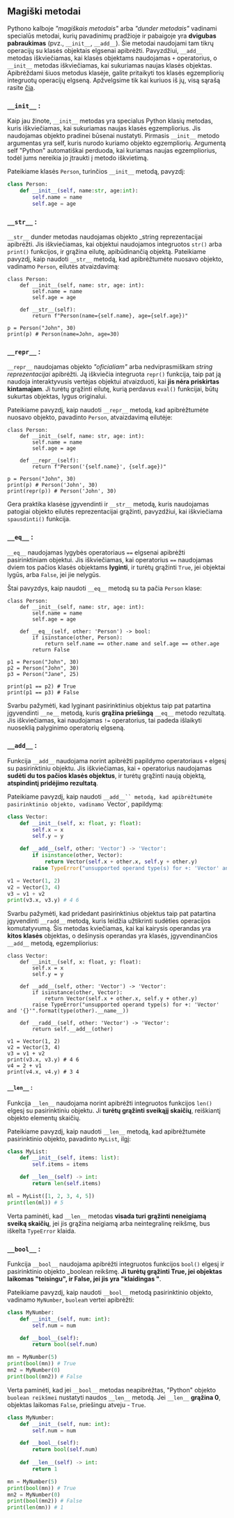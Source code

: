 ## Magiški metodai

Pythono kalboje _"magiškais metodais"_ arba _"dunder metodais"_ vadinami specialūs metodai, kurių pavadinimų pradžioje ir pabaigoje yra **dvigubas pabraukimas** (pvz., `__init__`, `__add__`). Šie metodai naudojami tam tikrų operacijų su klasės objektais elgsenai apibrėžti. Pavyzdžiui, `__add__` metodas iškviečiamas, kai klasės objektams naudojamas `+` operatorius, o `__init__` metodas iškviečiamas, kai sukuriamas naujas klasės objektas. Apibrėždami šiuos metodus klasėje, galite pritaikyti tos klasės egzempliorių integruotų operacijų elgseną. Apžvelgsime tik kai kuriuos iš jų, visą sąrašą rasite [čia](https://docs.python.org/3/reference/datamodel.html).

### `__init__` :
Kaip jau žinote, `__init__` metodas yra specialus Python klasių metodas, kuris iškviečiamas, kai sukuriamas naujas klasės egzempliorius. Jis naudojamas objekto pradinei būsenai nustatyti. Pirmasis `__init__` metodo argumentas yra self, kuris nurodo kuriamo objekto egzempliorių. Argumentą self "Python" automatiškai perduoda, kai kuriamas naujas egzempliorius, todėl jums nereikia jo įtraukti į metodo iškvietimą.

Pateikiame klasės `Person`, turinčios `__init__` metodą, pavyzdį:

```python
class Person:
    def __init__(self, name:str, age:int):
        self.name = name
        self.age = age
```
### `__str__` : 

`__str__` dunder metodas naudojamas objekto _string reprezentacijai apibrėžti. Jis iškviečiamas, kai objektui naudojamos integruotos `str()` arba `print()` funkcijos, ir grąžina eilutę, apibūdinančią objektą. Pateikiame pavyzdį, kaip naudoti `__str__` metodą, kad apibrėžtumėte nuosavo objekto, vadinamo `Person`, eilutės atvaizdavimą:

```python3
class Person:
    def __init__(self, name: str, age: int):
        self.name = name
        self.age = age

    def __str__(self):
        return f"Person(name={self.name}, age={self.age})"

p = Person("John", 30)
print(p) # Person(name=John, age=30)

```

### `__repr__` : 
`__repr__` naudojamas objekto _"oficialiam"_ arba nedviprasmiškam _string reprezentacijai_ apibrėžti. Ją iškviečia integruota `repr()` funkcija, taip pat ją naudoja interaktyvusis vertėjas objektui atvaizduoti, kai **jis nėra priskirtas kintamajam**. Ji turėtų grąžinti eilutę, kurią perdavus `eval()` funkcijai, būtų sukurtas objektas, lygus originalui.

Pateikiame pavyzdį, kaip naudoti `__repr__` metodą, kad apibrėžtumėte nuosavo objekto, pavadinto `Person`, atvaizdavimą eilutėje:

```python3
class Person:
    def __init__(self, name: str, age: int):
        self.name = name
        self.age = age

    def __repr__(self):
        return f"Person('{self.name}', {self.age})"

p = Person("John", 30)
print(p) # Person('John', 30)
print(repr(p)) # Person('John', 30)

```
Gera praktika klasėse įgyvendinti ir `__str__` metodą, kuris naudojamas patogiai objekto eilutės reprezentacijai grąžinti, pavyzdžiui, kai iškviečiama `spausdinti()` funkcija.

### `__eq__` : 

`__eq__` naudojamas lygybės operatoriaus `==` elgsenai apibrėžti pasirinktiniam objektui. Jis iškviečiamas, kai operatorius `==` naudojamas dviem tos pačios klasės objektams **lyginti**, ir turėtų grąžinti `True`, jei objektai lygūs, arba `False`, jei jie nelygūs.

Štai pavyzdys, kaip naudoti `__eq__` metodą su ta pačia `Person` klase:


```python3
class Person:
    def __init__(self, name: str, age: int):
        self.name = name
        self.age = age

    def __eq__(self, other: 'Person') -> bool:
        if isinstance(other, Person):
            return self.name == other.name and self.age == other.age
        return False

p1 = Person("John", 30)
p2 = Person("John", 30)
p3 = Person("Jane", 25)

print(p1 == p2) # True
print(p1 == p3) # False

```
Svarbu pažymėti, kad lyginant pasirinktinius objektus taip pat patartina įgyvendinti `__ne__` metodą, kuris **grąžina priešingą** `__eq__` metodo rezultatą. Jis iškviečiamas, kai naudojamas `!=` operatorius, tai padeda išlaikyti nuoseklią palyginimo operatorių elgseną.

### `__add__` :

Funkcija `__add__` naudojama norint apibrėžti papildymo operatoriaus `+` elgesį su pasirinktiniu objektu. Jis iškviečiamas, kai `+` operatorius naudojamas **sudėti du tos pačios klasės objektus**, ir turėtų grąžinti naują objektą, **atspindintį pridėjimo rezultatą**.

Pateikiame pavyzdį, kaip naudoti `__add__`` metodą, kad apibrėžtumėte pasirinktinio objekto, vadinamo `Vector`, papildymą:

```python
class Vector:
    def __init__(self, x: float, y: float):
        self.x = x
        self.y = y

    def __add__(self, other: 'Vector') -> 'Vector':
        if isinstance(other, Vector):
            return Vector(self.x + other.x, self.y + other.y)
        raise TypeError("unsupported operand type(s) for +: 'Vector' and '{}'".format(type(other).__name__))

v1 = Vector(1, 2)
v2 = Vector(3, 4)
v3 = v1 + v2
print(v3.x, v3.y) # 4 6

```
Svarbu pažymėti, kad pridedant pasirinktinius objektus taip pat patartina įgyvendinti `__radd__` metodą, kuris leidžia užtikrinti sudėties operacijos komutatyvumą. Šis metodas kviečiamas, kai kai kairysis operandas yra **kitos klasės** objektas, o dešinysis operandas yra klasės, įgyvendinančios `__add__` metodą, egzempliorius:

```python3
class Vector:
    def __init__(self, x: float, y: float):
        self.x = x
        self.y = y

    def __add__(self, other: 'Vector') -> 'Vector':
        if isinstance(other, Vector):
            return Vector(self.x + other.x, self.y + other.y)
        raise TypeError("unsupported operand type(s) for +: 'Vector' and '{}'".format(type(other).__name__))
    
    def __radd__(self, other: 'Vector') -> 'Vector':
        return self.__add__(other)

v1 = Vector(1, 2)
v2 = Vector(3, 4)
v3 = v1 + v2
print(v3.x, v3.y) # 4 6
v4 = 2 + v1
print(v4.x, v4.y) # 3 4

```
#### `__len__` :

Funkcija `__len__` naudojama norint apibrėžti integruotos funkcijos `len()` elgesį su pasirinktiniu objektu. Ji **turėtų grąžinti sveikąjį skaičių**, reiškiantį objekto elementų skaičių.

Pateikiame pavyzdį, kaip naudoti `__len__` metodą, kad apibrėžtumėte pasirinktinio objekto, pavadinto `MyList`, ilgį:

```python
class MyList:
    def __init__(self, items: list):
        self.items = items

    def __len__(self) -> int:
        return len(self.items)

ml = MyList([1, 2, 3, 4, 5])
print(len(ml)) # 5

```

Verta paminėti, kad `__len__` metodas **visada turi grąžinti neneigiamą sveiką skaičių**, jei jis grąžina neigiamą arba neintegralinę reikšmę, bus iškelta `TypeError` klaida.

### `__bool__` :

Funkcija `__bool__` naudojama apibrėžti integruotos funkcijos `bool()` elgesį ir pasirinktinio objekto _boolean reikšmę. **Ji turėtų grąžinti True, jei objektas laikomas "teisingu", ir False, jei jis yra "klaidingas "**.

Pateikiame pavyzdį, kaip naudoti `__bool__` metodą pasirinktinio objekto, vadinamo `MyNumber`, `buolea`n vertei apibrėžti:

```python
class MyNumber:
    def __init__(self, num: int):
        self.num = num

    def __bool__(self):
        return bool(self.num)

mn = MyNumber(5)
print(bool(mn)) # True
mn2 = MyNumber(0)
print(bool(mn2)) # False

```
Verta paminėti, kad jei `__bool__` metodas neapibrėžtas, "Python" objekto `buolean reikšmei` nustatyti naudos `__len__` metodą. Jei `__len__` **grąžina 0**, objektas laikomas `False`, priešingu atveju - `True`.

```python
class MyNumber:
    def __init__(self, num: int):
        self.num = num

    def __bool__(self):
        return bool(self.num)
    
    def __len__(self) -> int:
        return 1

mn = MyNumber(5)
print(bool(mn)) # True
mn2 = MyNumber(0)
print(bool(mn2)) # False
print(len(mn)) # 1

```



